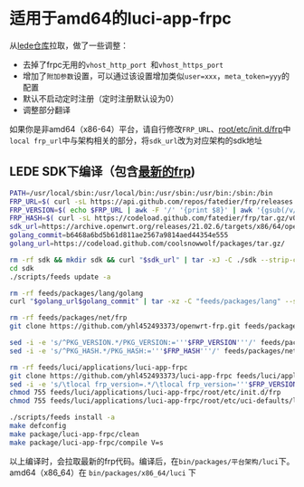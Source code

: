 # 适用于amd64的luci-app-frpc

从[lede仓库](https://github.com/coolsnowwolf/luci/tree/master/applications/luci-app-frpc)拉取，做了一些调整：

+ 去掉了frpc无用的`vhost_http_port `和`vhost_https_port`
+ 增加了`附加参数`设置，可以通过该设置增加类似`user=xxx`，`meta_token=yyy`的配置
+ 默认不启动定时注册（定时注册默认设为0）
+ 调整部分翻译

如果你是非amd64（x86-64）平台，请自行修改`FRP_URL`、[root/etc/init.d/frp](root/etc/init.d/frp)中`local frp_url`中与架构相关的部分，将`sdk_url`改为对应架构的sdk地址

## LEDE SDK下编译（包含[最新的frp](https://github.com/yhl452493373/openwrt-frp.git))
```bash
PATH=/usr/local/sbin:/usr/local/bin:/usr/sbin:/usr/bin:/sbin:/bin
FRP_URL=$( curl -sL https://api.github.com/repos/fatedier/frp/releases | grep -P 'download/v[\d.]+/frp_[\d.]+_linux_amd64.tar.gz' | awk -F '"' '{print $4}' | awk 'NR==1{print}' )
FRP_VERSION=$( echo $FRP_URL | awk -F '/' '{print $8}' | awk '{gsub(/v/,"");print $1}' )
FRP_HASH=$( curl -sL https://codeload.github.com/fatedier/frp/tar.gz/v0.51.3 | sha256sum | awk -F ' ' '{print $1}' )
sdk_url=https://archive.openwrt.org/releases/21.02.6/targets/x86/64/openwrt-sdk-21.02.6-x86-64_gcc-8.4.0_musl.Linux-x86_64.tar.xz
golang_commit=b6468a6bd5b61d811ae2567a9814aed44354e555
golang_url=https://codeload.github.com/coolsnowwolf/packages/tar.gz/

rm -rf sdk && mkdir sdk && curl "$sdk_url" | tar -xJ -C ./sdk --strip-components=1
cd sdk
./scripts/feeds update -a

rm -rf feeds/packages/lang/golang
curl "$golang_url$golang_commit" | tar -xz -C "feeds/packages/lang" --strip=2 "packages-$golang_commit/lang/golang"

rm -rf feeds/packages/net/frp
git clone https://github.com/yhl452493373/openwrt-frp.git feeds/packages/net/frp

sed -i -e 's/^PKG_VERSION.*/PKG_VERSION:='''$FRP_VERSION'''/' feeds/packages/net/frp/Makefile
sed -i -e 's/^PKG_HASH.*/PKG_HASH:='''$FRP_HASH'''/' feeds/packages/net/frp/Makefile

rm -rf feeds/luci/applications/luci-app-frpc
git clone https://github.com/yhl452493373/luci-app-frpc feeds/luci/applications/luci-app-frpc
sed -i -e 's/\tlocal frp_version=.*/\tlocal frp_version='''$FRP_VERSION'''/' feeds/luci/applications/luci-app-frpc/root/etc/init.d/frp
chmod 755 feeds/luci/applications/luci-app-frpc/root/etc/init.d/frp
chmod 755 feeds/luci/applications/luci-app-frpc/root/etc/uci-defaults/luci-frp

./scripts/feeds install -a
make defconfig
make package/luci-app-frpc/clean
make package/luci-app-frpc/compile V=s
```
以上编译时，会拉取最新的frp代码。编译后，在`bin/packages/平台架构/luci`下。amd64（x86_64）在 `bin/packages/x86_64/luci` 下
